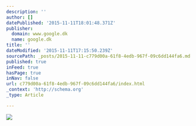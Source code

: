 ```yaml
---
description: ''
author: []
datePublished: '2015-11-11T18:01:48.371Z'
publisher:
  domain: www.google.dk
  name: google.dk
title: ''
dateModified: '2015-11-11T17:15:50.239Z'
sourcePath: _posts/2015-11-11-c779d00a-61f8-4edb-967f-09c6dd144fa6.md
published: true
inFeed: true
hasPage: true
inNav: false
url: c779d00a-61f8-4edb-967f-09c6dd144fa6/index.html
_context: 'http://schema.org'
_type: Article

---
```

![](https://encrypted-tbn1.gstatic.com/images?q=tbn:ANd9GcT0HXmwHlQkxufxLIQ-z44YH8mXWewcrhAZkLhdxSfsdvGrsuad4Q)